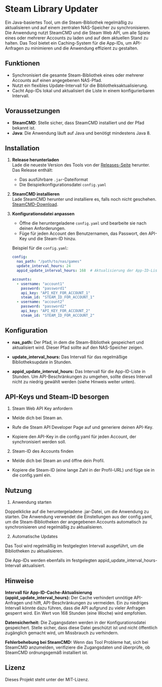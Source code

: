 # Steam Library Updater

Ein Java-basiertes Tool, um die Steam-Bibliothek regelmäßig zu aktualisieren und auf einem zentralen NAS-Speicher zu synchronisieren. Die Anwendung nutzt SteamCMD und die Steam Web API, um alle Spiele eines oder mehrerer Accounts zu laden und auf dem aktuellen Stand zu halten. Das Tool bietet ein Caching-System für die App-IDs, um API-Anfragen zu minimieren und die Anwendung effizient zu gestalten.

## Funktionen

- Synchronisiert die gesamte Steam-Bibliothek eines oder mehrerer Accounts auf einen angegebenen NAS-Pfad.
- Nutzt ein flexibles Update-Intervall für die Bibliotheksaktualisierung.
- Cacht App-IDs lokal und aktualisiert die Liste in einem konfigurierbaren Intervall.

## Voraussetzungen

- **SteamCMD**: Stelle sicher, dass SteamCMD installiert und der Pfad bekannt ist.
- **Java**: Die Anwendung läuft auf Java und benötigt mindestens Java 8.

## Installation

1. **Release herunterladen**  
   Lade die neueste Version des Tools von der [Releases-Seite](https://github.com/yourusername/steam-library-updater/releases) herunter. Das Release enthält:
   - Das ausführbare `.jar`-Dateiformat
   - Die Beispielkonfigurationsdatei `config.yaml`

2. **SteamCMD installieren**  
   Lade SteamCMD herunter und installiere es, falls noch nicht geschehen. [SteamCMD-Download](https://developer.valvesoftware.com/wiki/SteamCMD).

3. **Konfigurationsdatei anpassen**  
   - Öffne die heruntergeladene `config.yaml` und bearbeite sie nach deinen Anforderungen.
   - Füge für jeden Account den Benutzernamen, das Passwort, den API-Key und die Steam-ID hinzu.

   Beispiel für die `config.yaml`:

   ```yaml
   config:
     nas_path: "/path/to/nas/games"
     update_interval_hours: 24
     appid_update_interval_hours: 168  # Aktualisierung der App-ID-Liste alle 7 Tage

   accounts:
     - username: "account1"
       password: "password1"
       api_key: "API_KEY_FOR_ACCOUNT_1"
       steam_id: "STEAM_ID_FOR_ACCOUNT_1"
     - username: "account2"
       password: "password2"
       api_key: "API_KEY_FOR_ACCOUNT_2"
       steam_id: "STEAM_ID_FOR_ACCOUNT_2"
   ````

## Konfiguration

- **nas_path:** Der Pfad, in dem die Steam-Bibliothek gespeichert und aktualisiert wird. Dieser Pfad sollte auf den NAS-Speicher zeigen.

- **update_interval_hours:** Das Intervall für das regelmäßige Bibliotheksupdate in Stunden.

- **appid_update_interval_hours:** Das Intervall für die App-ID-Liste in Stunden. Um API-Beschränkungen zu umgehen, sollte dieses Intervall nicht zu niedrig gewählt werden (siehe Hinweis weiter unten).


## API-Keys und Steam-ID besorgen

1. Steam Web API Key anfordern

- Melde dich bei Steam an.

- Rufe die Steam API Developer Page auf und generiere deinen API-Key.

- Kopiere den API-Key in die config.yaml für jeden Account, der synchronisiert werden soll.



2. Steam-ID des Accounts finden

- Melde dich bei Steam an und öffne dein Profil.

- Kopiere die Steam-ID (eine lange Zahl in der Profil-URL) und füge sie in die config.yaml ein.



## Nutzung

1. Anwendung starten

Doppelklicke auf die heruntergeladene .jar-Datei, um die Anwendung zu starten. Die Anwendung verwendet die Einstellungen aus der config.yaml, um die Steam-Bibliotheken der angegebenen Accounts automatisch zu synchronisieren und regelmäßig zu aktualisieren.



2. Automatische Updates

Das Tool wird regelmäßig im festgelegten Intervall ausgeführt, um die Bibliotheken zu aktualisieren.

Die App-IDs werden ebenfalls im festgelegten appid_update_interval_hours-Intervall aktualisiert.



## Hinweise

**Intervall für App-ID-Cache-Aktualisierung (appid_update_interval_hours):** Der Cache verhindert unnötige API-Anfragen und hilft, API-Beschränkungen zu vermeiden. Ein zu niedriges Intervall könnte dazu führen, dass die API aufgrund zu vieler Anfragen gesperrt wird. Ein Wert von 168 Stunden (eine Woche) wird empfohlen.

**Datensicherheit:** Die Zugangsdaten werden in der Konfigurationsdatei gespeichert. Stelle sicher, dass diese Datei geschützt ist und nicht öffentlich zugänglich gemacht wird, um Missbrauch zu verhindern.

**Fehlerbehebung bei SteamCMD:** Wenn das Tool Probleme hat, sich bei SteamCMD anzumelden, verifiziere die Zugangsdaten und überprüfe, ob SteamCMD ordnungsgemäß installiert ist.


## Lizenz

Dieses Projekt steht unter der MIT-Lizenz.

